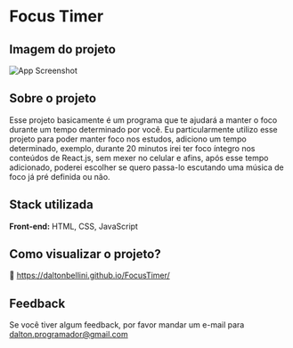 
# Focus Timer




## Imagem do projeto

![App Screenshot](https://i.imgur.com/8p7WvM8.png)


## Sobre o projeto

Esse projeto basicamente é um programa que te ajudará a manter o foco durante um tempo determinado por você.
Eu particularmente utilizo esse projeto para poder manter foco nos estudos, adiciono um tempo determinado, exemplo, 
durante 20 minutos irei ter foco íntegro nos conteúdos de React.js, sem mexer no celular e afins, após esse tempo adicionado, 
poderei escolher se quero passa-lo escutando uma música de foco já pré definida ou não.


## Stack utilizada

**Front-end:** HTML, CSS, JavaScript


## Como visualizar o projeto?

🔗 https://daltonbellini.github.io/FocusTimer/


## Feedback

Se você tiver algum feedback, por favor mandar um e-mail para dalton.programador@gmail.com

